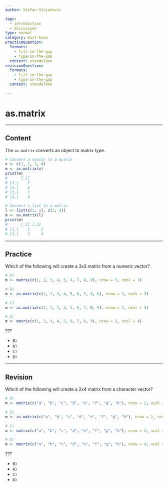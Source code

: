 ```yaml
---
author: Stefan-Stojanovic

tags:
  - introduction
  - discussion
type: normal
category: must-know
practiceQuestion:
  formats:
    - fill-in-the-gap
    - type-in-the-gap
  context: standalone
revisionQuestion:
  formats:
    - fill-in-the-gap
    - type-in-the-gap
  context: standalone

---
```


# as.matrix

---

## Content

The `as.matrix` converts an object to matrix type.

```r
# Convert a vector to a matrix
v <- c(1, 2, 3, 4)
m <- as.matrix(v)
print(m)  
#      [,1]
# [1,]    1
# [2,]    2
# [3,]    3
# [4,]    4

# Convert a list to a matrix
l <- list(c(1, 2), c(3, 4))
m <- as.matrix(l)
print(m)  
#      [,1] [,2]
# [1,]    1     2
# [2,]    3     4
```

---
## Practice

Which of the following will create a 3x3 matrix from a numeric vector?

```r
# A) 
m <- matrix(c(1, 2, 3, 4, 5, 6, 7, 8, 9), nrow = 3, ncol = 3)

# B) 
m <- as.matrix(c(1, 2, 3, 4, 5, 6, 7, 8, 9), nrow = 3, ncol = 3)

# C) 
m <- as.matrix(c(1, 2, 3, 4, 5, 6, 7, 8, 9), nrow = 2, ncol = 4)

# D) 
m <- matrix(c(1, 2, 3, 4, 5, 6, 7, 8, 9), nrow = 2, ncol = 4)
```

???

- `B)`
- `A)`
- `C)`
- `D)`



---
## Revision

Which of the following will create a 2x4 matrix from a character vector?

```r
# A) 
m <- matrix(c("a", "b", "c", "d", "e", "f", "g", "h"), nrow = 2, ncol = 4)

# B) 
m <- as.matrix(c("a", "b", "c", "d", "e", "f", "g", "h"), nrow = 2, ncol = 4)

# C) 
m <- matrix(c("a", "b", "c", "d", "e", "f", "g", "h"), nrow = 2, ncol = 4)

# D) 
m <- matrix(c("a", "b", "c", "d", "e", "f", "g", "h"), nrow = 4, ncol = 2)
```

???

- `B)`
- `A)`
- `C)`
- `D)`
